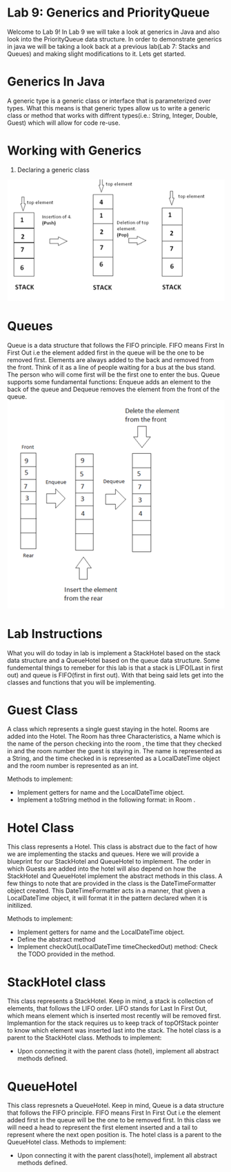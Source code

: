 # Lab 9: Generics and PriorityQueue
Welcome to Lab 9! In Lab 9 we will take a look at generics in Java and also look into the PriorityQueue data structure. In order to demonstrate generics in java we will be taking a look back at a previous lab(Lab 7: Stacks and Queues) and making slight modifications to it. Lets get started.

# Generics In Java
A generic type is a generic class or interface that is parameterized over types. What this means is that generic types allow us to write a generic class or method that works with diffrent types(i.e.: String, Integer, Double, Guest) which will allow for code re-use.

# Working with Generics
1. Declaring a generic class



![A Visual Represantion of a Stack](StackVisual.png)

# Queues
Queue is a data structure that follows the FIFO principle. FIFO means First In First Out i.e the element added first in the queue will be the one to be removed first. Elements are always added to the back and removed from the front. Think of it as a line of people waiting for a bus at the bus stand. The person who will come first will be the first one to enter the bus. Queue supports some fundamental functions: Enqueue adds an element to the back of the queue and Dequeue removes the element from the front of the queue.
![A Visual Represantion of a Queue](QueueVisual.png)

# Lab Instructions
What you will do today in lab is implement a StackHotel based on the stack data structure and a QueueHotel based on the queue data structure. Some fundemental things to remeber for this lab is that a stack is LIFO(Last in first out) and queue is FIFO(first in first out). With that being said lets get into the classes and functions that you will be implementing. 

# Guest Class
A class which represents a single guest staying in the hotel. Rooms are added into the Hotel. The Room has three Characteristics, a Name    which is the name of the person checking into the room , the time that they checked in and the room number the guest is staying in.
The name is represented as a String, and the time checked in is represented as a LocalDateTime object and the room number is represented as an int. 

Methods to implement:
* Implement getters for name and the LocalDateTime object.
* Implement a toString method in the following format: <name> in Room <room number>.
  
  
# Hotel Class
This class represents a Hotel. This class is abstract due to the fact of how we are implementing the stacks and queues. Here we will provide a blueprint for our StackHotel and QueueHotel to implement. The order in which Guests are added into the hotel will also depend on how the StackHotel and QueueHotel implement the abstract methods in this class. A few things to note that are provided in the class is the DateTimeFormatter object created. This DateTimeFormatter acts in a manner, that given a LocalDateTime object, it will format it in the pattern declared when it is initilized. 

Methods to implement:
* Implement getters for name and the LocalDateTime object.
* Define the abstract method 
* Implement checkOut(LocalDateTime timeCheckedOut) method: Check the TODO provided in the method.
 
 # StackHotel class
 This class represents a StackHotel. Keep in mind, a stack is collection of elements, that follows the LIFO order. LIFO stands for Last In First Out, which means element which is inserted most recently will be removed first. Implemantion for the stack requires us to keep track of topOfStack pointer to know which element was inserted last into the stack. The hotel class is a parent to the StackHotel class.
 Methods to implement:
 * Upon connecting it with the parent class (hotel), implement all abstract methods defined.
 
 # QueueHotel
 This class represnets a QueueHotel. Keep in mind, Queue is a data structure that follows the FIFO principle. FIFO means First In First Out i.e the element added first in the queue will be the one to be removed first. In this class we will need a head to represent the first element inserted and a tail to represent where the next open position is. The hotel class is a parent to the QueueHotel class.
  Methods to implement:
 * Upon connecting it with the parent class(hotel), implement all abstract methods defined.
 
 
 
 

 
       
        
        













